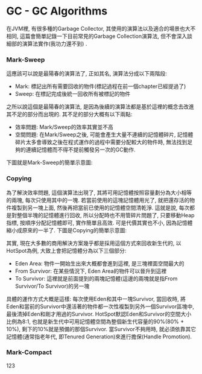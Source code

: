 # GC - GC Algorithms

在JVM裡, 有很多種的Garbage Collector, 其使用的演算法以及適合的場景也大不相同, 這篇會簡單記錄一下目前常見的Garbage Collection演算法, 但不會深入談細部的演算法實作\(我功力還不到\) .

### Mark-Sweep

這應該可以說是最陽春的演算法了, 正如其名, 演算法分成以下兩階段:

* Mark: 標記出所有需要回收的物件\(標記過程在前一個chapter已經提過了\)
* Sweep: 在標記完成後統一回收所有被標記的物件

之所以說這個是最陽春的演算法, 是因為後續的演算法都是基於這裡的概念去改進其不足的部分而出現的. 其不足的部分大概有以下兩點:

* 效率問題: Mark/Sweep的效率其實並不高
* 空間問題: 在Mark/Sweep之後, 可能會產生大量不連續的記憶體碎片, 記憶體碎片太多會導致之後在程式運作的過程中需要分配較大的物件時, 無法找到足夠的連續記憶體而不得不提前觸發另一次的GC動作.

下圖就是Mark-Sweep的簡單示意圖:

### Copying

為了解決效率問題, 這個演算法出現了, 其將可用記憶體按照容量劃分為大小相等的兩塊, 每次只使用其中的一塊. 若當前使用的這塊記憶體用光了, 就把還存活的物件複製到另一塊上面, 然後再把當前已使用的記憶體空間清乾淨. 這就是說, 每次都是對整個半塊的記憶體進行回收, 所以分配時也不用管碎片問題了, 只要移動Heap指標, 按順序分配記憶體即可, 實作簡單且高效. 可是代價其實也不小, 因為記憶體縮小成原來的一半了. 下圖是Copying的簡單示意圖:

其實, 現在大多數的商用解決方案幾乎都是採用這個方式來回收新生代的, 以HotSpot為例, 大致上會把記憶體分為以下三個部分:

* Eden Area: 物件一開始生出來大概都會進到這裡, 是三塊裡面空間最大的
* From Survivor: 在某些情況下, Eden Area的物件可以晉升到這裡
* To Survivor: 這裡就是前面提到的兩塊記憶體\(這邊的兩塊就是指From Survivor/To Survivor\)的另一塊

具體的運作方式大概是這樣: 每次使用Eden和其中一塊Survivor, 當回收時, 將Eden和當前的Survivor中還活著的物件都一次性複製到另外一個Survivor區塊中, 最後清掉Eden和剛才用過的Survivor. HotSpot默認Eden和Survivor的空間大小比例為8:1, 也就是新生代中可用記憶體空間為整個新生代容量的90%\(80% + 10%\), 剩下的10%就是預備的那個Survivor. 當Survivor不夠用時, 就必須依靠其它記憶體\(通常指老年代, 即Tenured Generation\)來進行擔保\(Handle Promotion\).

### Mark-Compact

123

